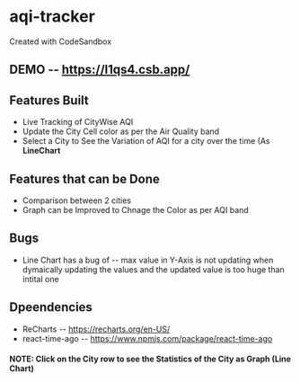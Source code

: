 # aqi-tracker
Created with CodeSandbox

## DEMO -- https://l1qs4.csb.app/

## Features Built
  - Live Tracking of CityWise AQI
  - Update the City Cell color as per the Air Quality band
  - Select a City to See the Variation of AQI for a city over the time (As **LineChart**

## Features that can be Done
  - Comparison between 2 cities
  - Graph can be Improved to Chnage the Color as per AQI band
## Bugs
  - Line Chart has a bug of -- max value in Y-Axis is not updating when dymaically updating the values and the updated value is too huge than intital one


## Dpeendencies
  - ReCharts -- https://recharts.org/en-US/
  - react-time-ago -- https://www.npmjs.com/package/react-time-ago

#### NOTE: Click on the City row to see the Statistics of the City as Graph (Line Chart)
